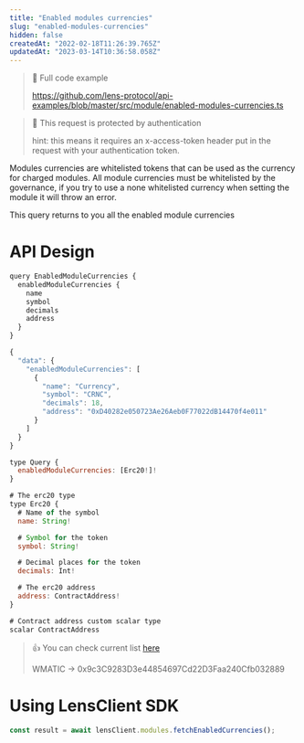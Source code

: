 ```yaml
---
title: "Enabled modules currencies"
slug: "enabled-modules-currencies"
hidden: false
createdAt: "2022-02-18T11:26:39.765Z"
updatedAt: "2023-03-14T10:36:58.058Z"
---
```


> 📘 Full code example
>
> <https://github.com/lens-protocol/api-examples/blob/master/src/module/enabled-modules-currencies.ts>

> 🚧 This request is protected by authentication
>
> hint: this means it requires an x-access-token header put in the request with your authentication token.

Modules currencies are whitelisted tokens that can be used as the currency for charged modules. All module currencies must be whitelisted by the governance, if you try to use a none whitelisted currency when setting the module it will throw an error.

This query returns to you all the enabled module currencies

# API Design

```javascript Example operation
query EnabledModuleCurrencies {
  enabledModuleCurrencies {
    name
    symbol
    decimals
    address
  }
}
```

```javascript Example response
{
  "data": {
    "enabledModuleCurrencies": [
      {
        "name": "Currency",
        "symbol": "CRNC",
        "decimals": 18,
        "address": "0xD40282e050723Ae26Aeb0F77022dB14470f4e011"
      }
    ]
  }
}
```

```javascript Query interface
type Query {
  enabledModuleCurrencies: [Erc20!]!
}
```

```javascript Response
# The erc20 type
type Erc20 {
  # Name of the symbol
  name: String!

  # Symbol for the token
  symbol: String!

  # Decimal places for the token
  decimals: Int!

  # The erc20 address
  address: ContractAddress!
}

# Contract address custom scalar type
scalar ContractAddress
```

> 👍 You can check current list [here](https://github.com/lens-protocol/token-list/blob/main/testnet-token-list.json)
>
> WMATIC -> 0x9c3C9283D3e44854697Cd22D3Faa240Cfb032889

#

# Using LensClient SDK

```typescript
const result = await lensClient.modules.fetchEnabledCurrencies();
```
